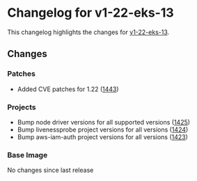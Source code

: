 # Changelog for v1-22-eks-13

This changelog highlights the changes for [v1-22-eks-13](https://github.com/aws/eks-distro/tree/v1-22-eks-13).

## Changes

### Patches
* Added CVE patches for 1.22 ([1443](https://github.com/aws/eks-distro/pull/1443))

### Projects
* Bump node driver versions for all supported versions ([1425](https://github.com/aws/eks-distro/pull/1425))
* Bump livenessprobe project versions for all versions ([1424](https://github.com/aws/eks-distro/pull/1424))
* Bump aws-iam-auth project versions for all versions ([1423](https://github.com/aws/eks-distro/pull/1423))

### Base Image
No changes since last release

